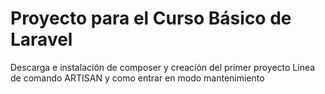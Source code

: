 # Proyecto para el Curso Básico de Laravel
Descarga e instalación de composer y creación del primer proyecto
Linea de comando ARTISAN y como entrar en modo mantenimiento
